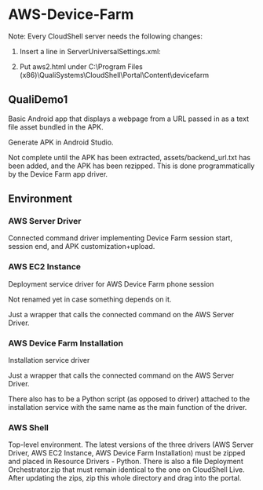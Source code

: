 # AWS-Device-Farm

Note: Every CloudShell server needs the following changes:

1.	Insert a line in ServerUniversalSettings.xml: <key name="AWS Remote Phone" pattern="http://{QsPortalAddress}/Content/devicefarm/aws2.html?address={Address}&amp;endpoint={AWSRemoteDeviceEndpoint}{AWSRemoteDeviceEndpoint2}" icon-key="RDP" />

2.	Put aws2.html under C:\Program Files (x86)\QualiSystems\CloudShell\Portal\Content\devicefarm


## QualiDemo1
Basic Android app that displays a webpage from a URL passed in as a text file asset bundled in the APK. 

Generate APK in Android Studio.

Not complete until the APK has been extracted, assets/backend_url.txt has been added, and the APK has been rezipped. This is done programmatically by the Device Farm app driver.

## Environment

### AWS Server Driver

Connected command driver implementing Device Farm session start, session end, and APK customization+upload.


### AWS EC2 Instance

Deployment service driver for AWS Device Farm phone session

Not renamed yet in case something depends on it.

Just a wrapper that calls the connected command on the AWS Server Driver.


### AWS Device Farm Installation

Installation service driver

Just a wrapper that calls the connected command on the AWS Server Driver.

There also has to be a Python script (as opposed to driver) attached to the installation service with the same name as the main function of the driver.


### AWS Shell

Top-level environment. The latest versions of the three drivers (AWS Server Driver, AWS EC2 Instance, AWS Device Farm Installation) must be zipped and placed in Resource Drivers - Python. There is also a file Deployment Orchestrator.zip that must remain identical to the one on CloudShell Live. After updating the zips, zip this whole directory and drag into the portal.

